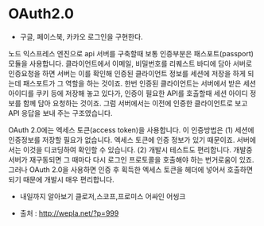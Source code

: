 # OAuth2.0

   - 구글, 페이스북, 카카오 로그인을 구현한다.

노드 익스프레스 엔진으로 api 서버를 구축할때 보통 인증부분은 패스포트(passport) 모듈을 사용합니다. 클라이언트에서 이메일, 비밀번호를 리퀘스트 바디에 담아 서버로 인증요청을 하면 서버는 이를 확인해 인증된 클라이언트 정보를 세션에 저장을 하게 되는데 패스포트가 그 역할을 하는 것이죠. 한번 인증된 클라이언트는 서버에서 받은 세션 아이디를 쿠키 등에 저장해 놓고 있다가, 인증이 필요한 API를 호출할때 세션 아이디 정보를 함께 담아 요청하는 것이죠. 그럼 서버에서는 이전에 인증한 클라이언트로 보고 API 응답을 보내 주는 구조였습니다.

OAuth 2.0에는 엑세스 토큰(access token)을 사용합니다. 이 인증방법은 (1) 세션에 인증정보를 저장할 필요가 없습니다. 엑세스 토큰에 인증 정보가 있기 때문이죠. 서버에서는 이것을 디코딩하여 확인할 수 있습니다.  (2) 개발시 테스트도 편리합니다. 개발중 서버가 재구동되면 그 때마다 다시 로그인 프로토콜을 호출해야 하는 번거로움이 있죠. 그러나 OAuth 2.0을 사용하면 인증 후 획득한 엑세스 토큰을 헤더에 넣어서 호출하면 되기 때문에 개발시 매우 편리합니다.

   - 내일까지 알아보기
     클로저,스코프,프로미스 어싸인 어씽크

   - 출처 : http://wepla.net/?p=999
